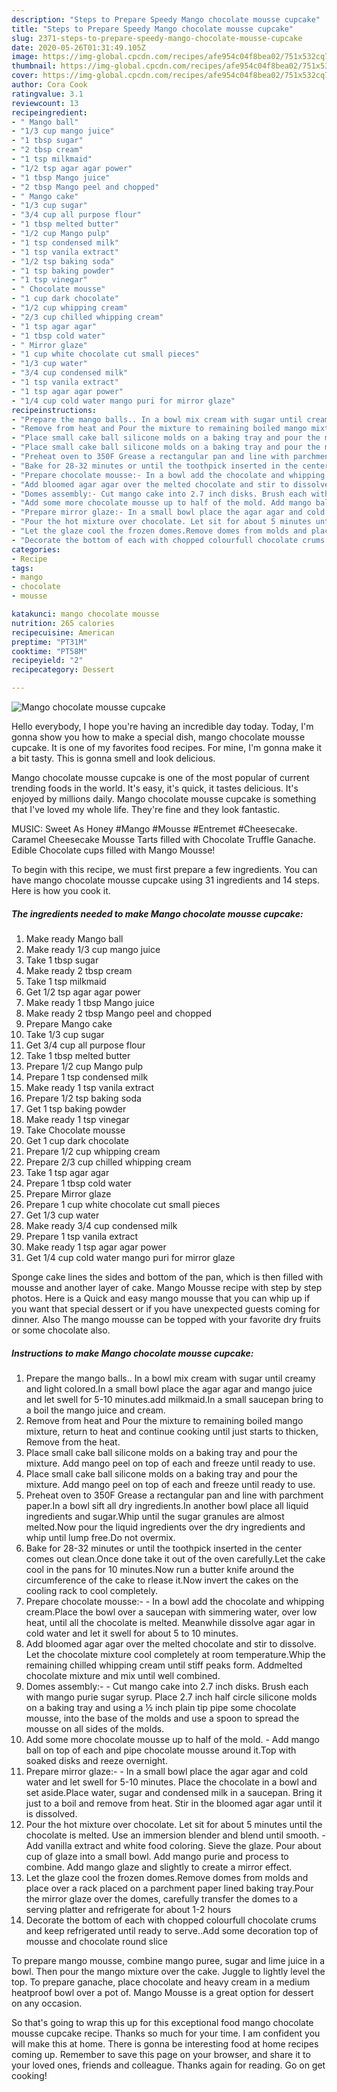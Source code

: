 ```yaml
---
description: "Steps to Prepare Speedy Mango chocolate mousse cupcake"
title: "Steps to Prepare Speedy Mango chocolate mousse cupcake"
slug: 2371-steps-to-prepare-speedy-mango-chocolate-mousse-cupcake
date: 2020-05-26T01:31:49.105Z
image: https://img-global.cpcdn.com/recipes/afe954c04f8bea02/751x532cq70/mango-chocolate-mousse-cupcake-recipe-main-photo.jpg
thumbnail: https://img-global.cpcdn.com/recipes/afe954c04f8bea02/751x532cq70/mango-chocolate-mousse-cupcake-recipe-main-photo.jpg
cover: https://img-global.cpcdn.com/recipes/afe954c04f8bea02/751x532cq70/mango-chocolate-mousse-cupcake-recipe-main-photo.jpg
author: Cora Cook
ratingvalue: 3.1
reviewcount: 13
recipeingredient:
- " Mango ball"
- "1/3 cup mango juice"
- "1 tbsp sugar"
- "2 tbsp cream"
- "1 tsp milkmaid"
- "1/2 tsp agar agar power"
- "1 tbsp Mango juice"
- "2 tbsp Mango peel and chopped"
- " Mango cake"
- "1/3 cup sugar"
- "3/4 cup all purpose flour"
- "1 tbsp melted butter"
- "1/2 cup Mango pulp"
- "1 tsp condensed milk"
- "1 tsp vanila extract"
- "1/2 tsp baking soda"
- "1 tsp baking powder"
- "1 tsp vinegar"
- " Chocolate mousse"
- "1 cup dark chocolate"
- "1/2 cup whipping cream"
- "2/3 cup chilled whipping cream"
- "1 tsp agar agar"
- "1 tbsp cold water"
- " Mirror glaze"
- "1 cup white chocolate cut small pieces"
- "1/3 cup water"
- "3/4 cup condensed milk"
- "1 tsp vanila extract"
- "1 tsp agar agar power"
- "1/4 cup cold water mango puri for mirror glaze"
recipeinstructions:
- "Prepare the mango balls.. In a bowl mix cream with sugar until creamy and light colored.In a small bowl place the agar agar and mango juice and let swell for 5-10 minutes.add milkmaid.In a small saucepan bring to a boil the mango juice and cream."
- "Remove from heat and Pour the mixture to remaining boiled mango mixture, return to heat and continue cooking until just starts to thicken, Remove from the heat."
- "Place small cake ball silicone molds on a baking tray and pour the mixture. Add mango peel on top of each and freeze until ready to use."
- "Place small cake ball silicone molds on a baking tray and pour the mixture. Add mango peel on top of each and freeze until ready to use."
- "Preheat oven to 350F Grease a rectangular pan and line with parchment paper.In a bowl sift all dry ingredients.In another bowl place all liquid ingredients and sugar.Whip until the sugar granules are almost melted.Now pour the liquid ingredients over the dry ingredients and whip until lump free.Do not overmix."
- "Bake for 28-32 minutes or until the toothpick inserted in the center comes out clean.Once done take it out of the oven carefully.Let the cake cool in the pans for 10 minutes.Now run a butter knife around the circumference of the cake to rlease it.Now invert the cakes on the cooling rack to cool completely."
- "Prepare chocolate mousse:- In a bowl add the chocolate and whipping cream.Place the bowl over a saucepan with simmering water, over low heat, until all the chocolate is melted. Meanwhile dissolve agar agar in cold water and let it swell for about 5 to 10 minutes."
- "Add bloomed agar agar over the melted chocolate and stir to dissolve. Let the chocolate mixture cool completely at room temperature.Whip the remaining chilled whipping cream until stiff peaks form. Addmelted chocolate mixture and mix until well combined."
- "Domes assembly:- Cut mango cake into 2.7 inch disks. Brush each with mango purie sugar syrup. Place 2.7 inch half circle silicone molds on a baking tray and using a ½ inch plain tip pipe some chocolate mousse, into the base of the molds and use a spoon to spread the mousse on all sides of the molds."
- "Add some more chocolate mousse up to half of the mold. Add mango ball on top of each and pipe chocolate mousse around it.Top with soaked disks and reeze overnight."
- "Prepare mirror glaze:- In a small bowl place the agar agar and cold water and let swell for 5-10 minutes. Place the chocolate in a bowl and set aside.Place water, sugar and condensed milk in a saucepan. Bring it just to a boil and remove from heat. Stir in the bloomed agar agar until it is dissolved."
- "Pour the hot mixture over chocolate. Let sit for about 5 minutes until the chocolate is melted. Use an immersion blender and blend until smooth.  Add vanilla extract and white food coloring. Sieve the glaze. Pour about cup of glaze into a small bowl. Add mango purie and process to combine. Add mango glaze and slightly to create a mirror effect."
- "Let the glaze cool the frozen domes.Remove domes from molds and place over a rack placed on a parchment paper lined baking tray.Pour the mirror glaze over the domes, carefully transfer the domes to a serving platter and refrigerate for about 1-2 hours"
- "Decorate the bottom of each with chopped colourfull chocolate crums and keep refrigerated until ready to serve..Add some decoration top of mousse and chocolate round slice"
categories:
- Recipe
tags:
- mango
- chocolate
- mousse

katakunci: mango chocolate mousse 
nutrition: 265 calories
recipecuisine: American
preptime: "PT31M"
cooktime: "PT58M"
recipeyield: "2"
recipecategory: Dessert

---
```



![Mango chocolate mousse cupcake](https://img-global.cpcdn.com/recipes/afe954c04f8bea02/751x532cq70/mango-chocolate-mousse-cupcake-recipe-main-photo.jpg)

Hello everybody, I hope you're having an incredible day today. Today, I'm gonna show you how to make a special dish, mango chocolate mousse cupcake. It is one of my favorites food recipes. For mine, I'm gonna make it a bit tasty. This is gonna smell and look delicious.

Mango chocolate mousse cupcake is one of the most popular of current trending foods in the world. It's easy, it's quick, it tastes delicious. It's enjoyed by millions daily. Mango chocolate mousse cupcake is something that I've loved my whole life. They're fine and they look fantastic.

MUSIC: Sweet As Honey #Mango #Mousse #Entremet #Cheesecake. Caramel Cheesecake Mousse Tarts filled with Chocolate Truffle Ganache. Edible Chocolate cups filled with Mango Mousse!


To begin with this recipe, we must first prepare a few ingredients. You can have mango chocolate mousse cupcake using 31 ingredients and 14 steps. Here is how you cook it.

<!--inarticleads1-->

##### The ingredients needed to make Mango chocolate mousse cupcake:

1. Make ready  Mango ball
1. Make ready 1/3 cup mango juice
1. Take 1 tbsp sugar
1. Make ready 2 tbsp cream
1. Take 1 tsp milkmaid
1. Get 1/2 tsp agar agar power
1. Make ready 1 tbsp Mango juice
1. Make ready 2 tbsp Mango peel and chopped
1. Prepare  Mango cake
1. Take 1/3 cup sugar
1. Get 3/4 cup all purpose flour
1. Take 1 tbsp melted butter
1. Prepare 1/2 cup Mango pulp
1. Prepare 1 tsp condensed milk
1. Make ready 1 tsp vanila extract
1. Prepare 1/2 tsp baking soda
1. Get 1 tsp baking powder
1. Make ready 1 tsp vinegar
1. Take  Chocolate mousse
1. Get 1 cup dark chocolate
1. Prepare 1/2 cup whipping cream
1. Prepare 2/3 cup chilled whipping cream
1. Take 1 tsp agar agar
1. Prepare 1 tbsp cold water
1. Prepare  Mirror glaze
1. Prepare 1 cup white chocolate cut small pieces
1. Get 1/3 cup water
1. Make ready 3/4 cup condensed milk
1. Prepare 1 tsp vanila extract
1. Make ready 1 tsp agar agar power
1. Get 1/4 cup cold water mango puri for mirror glaze


Sponge cake lines the sides and bottom of the pan, which is then filled with mousse and another layer of cake. Mango Mousse recipe with step by step photos. Here is a Quick and easy mango mousse that you can whip up if you want that special dessert or if you have unexpected guests coming for dinner. Also The mango mousse can be topped with your favorite dry fruits or some chocolate also. 

<!--inarticleads2-->

##### Instructions to make Mango chocolate mousse cupcake:

1. Prepare the mango balls.. In a bowl mix cream with sugar until creamy and light colored.In a small bowl place the agar agar and mango juice and let swell for 5-10 minutes.add milkmaid.In a small saucepan bring to a boil the mango juice and cream.
1. Remove from heat and Pour the mixture to remaining boiled mango mixture, return to heat and continue cooking until just starts to thicken, Remove from the heat.
1. Place small cake ball silicone molds on a baking tray and pour the mixture. Add mango peel on top of each and freeze until ready to use.
1. Place small cake ball silicone molds on a baking tray and pour the mixture. Add mango peel on top of each and freeze until ready to use.
1. Preheat oven to 350F Grease a rectangular pan and line with parchment paper.In a bowl sift all dry ingredients.In another bowl place all liquid ingredients and sugar.Whip until the sugar granules are almost melted.Now pour the liquid ingredients over the dry ingredients and whip until lump free.Do not overmix.
1. Bake for 28-32 minutes or until the toothpick inserted in the center comes out clean.Once done take it out of the oven carefully.Let the cake cool in the pans for 10 minutes.Now run a butter knife around the circumference of the cake to rlease it.Now invert the cakes on the cooling rack to cool completely.
1. Prepare chocolate mousse:- - In a bowl add the chocolate and whipping cream.Place the bowl over a saucepan with simmering water, over low heat, until all the chocolate is melted. Meanwhile dissolve agar agar in cold water and let it swell for about 5 to 10 minutes.
1. Add bloomed agar agar over the melted chocolate and stir to dissolve. Let the chocolate mixture cool completely at room temperature.Whip the remaining chilled whipping cream until stiff peaks form. Addmelted chocolate mixture and mix until well combined.
1. Domes assembly:- - Cut mango cake into 2.7 inch disks. Brush each with mango purie sugar syrup. Place 2.7 inch half circle silicone molds on a baking tray and using a ½ inch plain tip pipe some chocolate mousse, into the base of the molds and use a spoon to spread the mousse on all sides of the molds.
1. Add some more chocolate mousse up to half of the mold. - Add mango ball on top of each and pipe chocolate mousse around it.Top with soaked disks and reeze overnight.
1. Prepare mirror glaze:- - In a small bowl place the agar agar and cold water and let swell for 5-10 minutes. Place the chocolate in a bowl and set aside.Place water, sugar and condensed milk in a saucepan. Bring it just to a boil and remove from heat. Stir in the bloomed agar agar until it is dissolved.
1. Pour the hot mixture over chocolate. Let sit for about 5 minutes until the chocolate is melted. Use an immersion blender and blend until smooth.  - Add vanilla extract and white food coloring. Sieve the glaze. Pour about cup of glaze into a small bowl. Add mango purie and process to combine. Add mango glaze and slightly to create a mirror effect.
1. Let the glaze cool the frozen domes.Remove domes from molds and place over a rack placed on a parchment paper lined baking tray.Pour the mirror glaze over the domes, carefully transfer the domes to a serving platter and refrigerate for about 1-2 hours
1. Decorate the bottom of each with chopped colourfull chocolate crums and keep refrigerated until ready to serve..Add some decoration top of mousse and chocolate round slice


To prepare mango mousse, combine mango puree, sugar and lime juice in a bowl. Then pour the mango mixture over the cake. Juggle to lightly level the top. To prepare ganache, place chocolate and heavy cream in a medium heatproof bowl over a pot of. Mango Mousse is a great option for dessert on any occasion. 

So that's going to wrap this up for this exceptional food mango chocolate mousse cupcake recipe. Thanks so much for your time. I am confident you will make this at home. There is gonna be interesting food at home recipes coming up. Remember to save this page on your browser, and share it to your loved ones, friends and colleague. Thanks again for reading. Go on get cooking!
